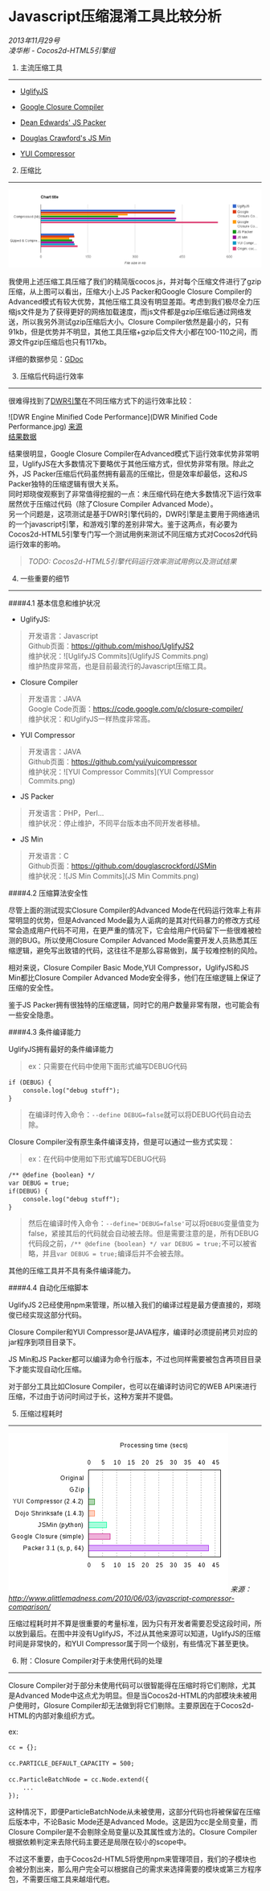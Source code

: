 Javascript压缩混淆工具比较分析
==============================
_2013年11月29号<br/>凌华彬 - Cocos2d-HTML5引擎组_


1. 主流压缩工具 
-----

* [UglifyJS](https://github.com/mishoo/UglifyJS)

* [Google Closure Compiler](https://developers.google.com/closure/compiler/)

* [Dean Edwards' JS Packer](http://dean.edwards.name/packer/)

* [Douglas Crawford's JS Min](http://fmarcia.info/jsmin/test.html)

* [YUI Compressor](http://refresh-sf.com/yui/)

<span></span>


2. 压缩比
-----

![主流压缩工具压缩比比较](压缩比.png)

我使用上述压缩工具压缩了我们的精简版cocos.js，并对每个压缩文件进行了gzip压缩，从上图可以看出，压缩大小上JS Packer和Google Closure Compiler的Advanced模式有较大优势，其他压缩工具没有明显差距。考虑到我们极尽全力压缩js文件是为了获得更好的网络加载速度，而js文件都是gzip压缩后通过网络发送，所以我另外测试gzip压缩后大小。Closure Compiler依然是最小的，只有91kb，但是优势并不明显，其他工具压缩+gzip后文件大小都在100-110之间，而源文件gzip压缩后也只有117kb。

详细的数据参见：[GDoc](https://docs.google.com/a/cocos2d-x.org/spreadsheet/ccc?key=0AlqDuyWvmncKdDcyeU1YMS1taDdGMVVVZUpPMnVpWWc#gid=0)


3. 压缩后代码运行效率
-----

很难得找到了[DWR引擎](http://directwebremoting.org/dwr/documentation/browser/engine/index.html)在不同压缩方式下的运行效率比较：

![DWR Engine Minified Code Performance](DWR Minified Code Performance.jpg)
[来源](http://jsperf.com/testing-code-performance-by-compression-type)<br/>
[结果数据](http://www.browserscope.org/user/tests/table/agt1YS1wcm9maWxlcnINCxIEVGVzdBiuyPASDA)

结果很明显，Google Closure Compiler在Advanced模式下运行效率优势非常明显，UglifyJS在大多数情况下要略优于其他压缩方式，但优势非常有限。除此之外，JS Packer压缩后代码虽然拥有最高的压缩比，但是效率却最低，这和JS Packer独特的压缩逻辑有很大关系。<br/>
同时郑晓俊观察到了非常值得挖掘的一点：未压缩代码在绝大多数情况下运行效率居然优于压缩过代码（除了Closure Compiler Advanced Mode）。<br/>
另一个问题是，这项测试是基于DWR引擎代码的，DWR引擎是主要用于网络通讯的一个javascript引擎，和游戏引擎的差别非常大。鉴于这两点，有必要为Cocos2d-HTML5引擎专门写一个测试用例来测试不同压缩方式对Cocos2d代码运行效率的影响。

> _TODO: Cocos2d-HTML5引擎代码运行效率测试用例以及测试结果_



4. 一些重要的细节
-----

####4.1 基本信息和维护状况

* UglifyJS: 
> 开发语言：Javascript<br/>
> Github页面：https://github.com/mishoo/UglifyJS2<br/>
> 维护状况：![UglifyJS Commits](UglifyJS Commits.png)<br/>
> 维护热度非常高，也是目前最流行的Javascript压缩工具。

* Closure Compiler
> 开发语言：JAVA<br/>
> Google Code页面：https://code.google.com/p/closure-compiler/<br/>
> 维护状况：和UglifyJS一样热度非常高。

* YUI Compressor
> 开发语言：JAVA<br/>
> Github页面：https://github.com/yui/yuicompressor<br/>
> 维护状况：![YUI Compressor Commits](YUI Compressor Commits.png)<br/>

* JS Packer
> 开发语言：PHP，Perl...<br/>
> 维护状况：停止维护，不同平台版本由不同开发者移植。

* JS Min
> 开发语言：C<br/>
> Github页面：https://github.com/douglascrockford/JSMin<br/>
> 维护状况：![JS Min Commits](JS Min Commits.png)<br/>

####4.2 压缩算法安全性

尽管上面的测试现实Closure Compiler的Advanced Mode在代码运行效率上有非常明显的优势，但是Advanced Mode最为人诟病的是其对代码暴力的修改方式经常会造成用户代码不可用，在更严重的情况下，它会给用户代码留下一些很难被检测的BUG。所以使用Closure Compiler Advanced Mode需要开发人员熟悉其压缩逻辑，避免写出致错的代码，这往往不是那么容易做到，属于较难控制的风险。

相对来说，Closure Compiler Basic Mode,YUI Compressor，UglifyJS和JS Min都比Closure Compiler Advanced Mode安全得多，他们在压缩逻辑上保证了压缩的安全性。

鉴于JS Packer拥有很独特的压缩逻辑，同时它的用户数量非常有限，也可能会有一些安全隐患。

####4.3 条件编译能力

UglifyJS拥有最好的条件编译能力

>ex：只需要在代码中使用下面形式编写DEBUG代码<br/>
>
	if (DEBUG) {
	   	console.log("debug stuff");
	}
>在编译时传入命令：`--define DEBUG=false`就可以将DEBUG代码自动去除。

Closure Compiler没有原生条件编译支持，但是可以通过一些方式实现：

>ex：在代码中使用如下形式编写DEBUG代码<br/>
>
	/** @define {boolean} */
	var DEBUG = true;
	if(DEBUG) {
    	console.log("debug stuff");
	}
>然后在编译时传入命令：`--define='DEBUG=false'`可以将`DEBUG`变量值变为false，紧接其后的代码就会自动被去除。但是需要注意的是，所有DEBUG代码段之前，`/** @define {boolean} */ var DEBUG = true;`不可以被省略，并且`var DEBUG = true;`编译后并不会被去除。

其他的压缩工具并不具有条件编译能力。


####4.4 自动化压缩脚本

UglifyJS 2已经使用npm来管理，所以植入我们的编译过程是最方便直接的，郑晓俊已经实现这部分代码。

Closure Compiler和YUI Compressor是JAVA程序，编译时必须提前拷贝对应的jar程序到项目目录下。

JS Min和JS Packer都可以编译为命令行版本，不过也同样需要被包含再项目目录下才能实现自动化压缩。

对于部分工具比如Closure Compiler，也可以在编译时访问它的WEB API来进行压缩，不过由于访问时间过于长，这种方案并不提倡。


<span></span>

5. 压缩过程耗时
-----

![主流压缩工具压缩时间](压缩用时.png)
_来源：http://www.alittlemadness.com/2010/06/03/javascript-compressor-comparison/_

压缩过程耗时并不算是很重要的考量标准，因为只有开发者需要忍受这段时间，所以放到最后。在图中并没有UglifyJS，不过从其他来源可以知道，UglifyJS的压缩时间是非常快的，和YUI Compressor属于同一个级别，有些情况下甚至更快。

6. 附：Closure Compiler对于未使用代码的处理
-----

Closure Compiler对于部分未使用代码可以很智能得在压缩时将它们剔除，尤其是Advanced Mode中这点尤为明显。但是当Cocos2d-HTML的内部模块未被用户使用时，Glosure Compiler却无法做到将它们剔除。主要原因在于Cocos2d-HTML的内部对象组织方式。

ex:

	cc = {};
	
	cc.PARTICLE_DEFAULT_CAPACITY = 500;

	cc.ParticleBatchNode = cc.Node.extend({
		...
	});
	
这种情况下，即便ParticleBatchNode从未被使用，这部分代码也将被保留在压缩后版本中，不论Basic Mode还是Advanced Mode。这是因为cc是全局变量，而Closure Compiler是不会剔除全局变量以及其属性或方法的。Closure Compiler根据依赖判定来去除代码主要还是局限在较小的scope中。

不过这不重要，由于Cocos2d-HTML5将使用npm来管理项目，我们的子模块也会被分割出来，那么用户完全可以根据自己的需求来选择需要的模块或第三方程序包，不需要压缩工具来越俎代庖。
